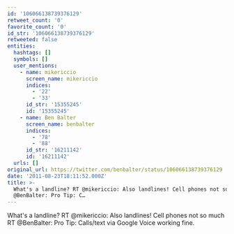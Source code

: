 ```yaml
---
id: '106066138739376129'
retweet_count: '0'
favorite_count: '0'
id_str: '106066138739376129'
retweeted: false
entities:
  hashtags: []
  symbols: []
  user_mentions:
    - name: mikericcio
      screen_name: mikericcio
      indices:
        - '22'
        - '33'
      id_str: '15355245'
      id: '15355245'
    - name: Ben Balter
      screen_name: benbalter
      indices:
        - '78'
        - '88'
      id_str: '16211142'
      id: '16211142'
  urls: []
original_url: https://twitter.com/benbalter/status/106066138739376129
date: '2011-08-23T18:11:52.000Z'
title: >-
  What's a landline? RT @mikericcio: Also landlines! Cell phones not so much RT
  @BenBalter: Pro Tip: C…
---
```


What's a landline? RT @mikericcio: Also landlines! Cell phones not so much RT @BenBalter: Pro Tip: Calls/text via Google Voice working fine.